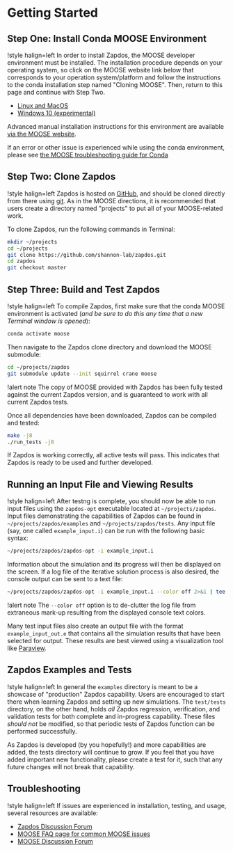 # Getting Started

## Step One: Install Conda MOOSE Environment

!style halign=left
In order to install Zapdos, the MOOSE developer environment must be installed. The
installation procedure depends on your operating system, so click on the MOOSE
website link below that corresponds to your operation system/platform and follow
the instructions to the conda installation step named "Cloning MOOSE". Then,
return to this page and continue with Step Two.

- [Linux and MacOS](https://mooseframework.inl.gov/getting_started/installation/conda.html)
- [Windows 10 (experimental)](https://mooseframework.inl.gov/getting_started/installation/windows10.html)

Advanced manual installation instructions for this environment are available
[via the MOOSE website](https://mooseframework.inl.gov/getting_started/installation/index.html).

If an error or other issue is experienced while using the conda environment,
please see [the MOOSE troubleshooting guide for Conda](https://mooseframework.inl.gov/help/troubleshooting.html#condaissues)

## Step Two: Clone Zapdos

!style halign=left
Zapdos is hosted on [GitHub](https://github.com/shannon-lab/zapdos), and should
be cloned directly from there using [git](https://git-scm.com/). As in the MOOSE
directions, it is recommended that users create a directory named "projects" to
put all of your MOOSE-related work.

To clone Zapdos, run the following commands in Terminal:

```bash
mkdir ~/projects
cd ~/projects
git clone https://github.com/shannon-lab/zapdos.git
cd zapdos
git checkout master
```

## Step Three: Build and Test Zapdos

!style halign=left
To compile Zapdos, first make sure that the conda MOOSE environment is activated
(*and be sure to do this any time that a new Terminal window is opened*):

```bash
conda activate moose
```

Then navigate to the Zapdos clone directory and download the MOOSE submodule:

```bash
cd ~/projects/zapdos
git submodule update --init squirrel crane moose
```

!alert note
The copy of MOOSE provided with Zapdos has been fully tested against the current
Zapdos version, and is guaranteed to work with all current Zapdos tests.

Once all dependencies have been downloaded, Zapdos can be compiled and tested:

```bash
make -j8
./run_tests -j8
```

If Zapdos is working correctly, all active tests will pass. This indicates that
Zapdos is ready to be used and further developed.

## Running an Input File and Viewing Results

!style halign=left
After testng is complete, you should now be able to run input files using the
`zapdos-opt` executable located at `~/projects/zapdos`. Input files demonstrating
the capabilities of Zapdos can be found in `~/projects/zapdos/examples` and
`~/projects/zapdos/tests`. Any input file (say, one called `example_input.i`)
can be run with the following basic syntax:

```bash
~/projects/zapdos/zapdos-opt -i example_input.i
```

Information about the simulation and its progress will then be displayed on the
screen. If a log file of the iterative solution process is also desired, the
console output can be sent to a text file:

```bash
~/projects/zapdos/zapdos-opt -i example_input.i --color off 2>&1 | tee log.txt
```

!alert note
The `--color off` option is to de-clutter the log file from extraneous
mark-up resulting from the displayed console text colors.

Many test input files also create an output file with the format
`example_input_out.e` that contains all the simulation results that have been
selected for output. These results are best viewed using a visualization tool
like [Paraview](http://www.paraview.org/download/).

## Zapdos Examples and Tests

!style halign=left
In general the `examples` directory is meant to be a showcase of "production"
Zapdos capability. Users are encouraged to start there when learning Zapdos and
setting up new simulations. The `test/tests` directory, on the other hand, holds
*all* Zapdos regression, verification, and validation tests for both complete and
in-progress capability. These files *should not* be modified, so that periodic
tests of Zapdos function can be performed successfully.

As Zapdos is developed (by you hopefully!) and more capabilities are added, the
tests directory will continue to grow. If you feel that you have added important
new functionality, please create a test for it, such that any future changes
will not break that capability.

## Troubleshooting

!style halign=left
If issues are experienced in installation, testing, and usage, several resources
are available:

- [Zapdos Discussion Forum](https://github.com/shannon-lab/zapdos/discussions)
- [MOOSE FAQ page for common MOOSE issues](https://mooseframework.inl.gov/help/faq/index.html)
- [MOOSE Discussion Forum](https://github.com/idaholab/moose/discussions)

